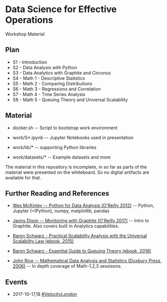 # Data Science for Effective Operations

Workshop Material

## Plan

* S1 - Introduction
* S2 - Data Analysis with Python
* S3 - Data Analytics with Graphite and Circonus
* S4 - Math 1 - Descriptive Statistics
* S5 - Math 2 - Comparing Distributions
* S6 - Math 3 - Regressions and Correlation 
* S7 - Math 4 - Time Series Analysis
* S8 - Math 5 - Queuing Theory and Universal Scalability

## Material

* docker.sh -- Script to bootstrap work environment

* work/S*.ipynb -- Jupyter Notebooks used in presentation

* work/lib/* -- supporting Python libraries

* work/datasets/* -- Example datasets and more

The material in this repository is incomplete, in so far as parts of the material were presented on the whiteboard.
So no digital artifacts are available for that.

## Further Reading and References

* [Wes McKinley -- Python for Data Analysis (O'Reilly 2012)](http://shop.oreilly.com/product/0636920023784.do) -- Python, Jupyter (=IPython), numpy, matplotlib, pandas

* [Jaons Dixon -- Monitoring with Graphite (O'Reilly 2017)](http://shop.oreilly.com/product/0636920035794.do) -- Intro to Graphite. Also covers built in Analytics capabilities.

* [Baron Schwarz - Practical Scalability Analysis with the Universal Scalability Law (ebook, 2015)](https://www.vividcortex.com/resources/universal-scalability-law/)

* [Baron Schwarz - Essential Guide to Queuing Theory (ebook, 2016)](https://www.vividcortex.com/resources/queueing-theory)

* [John Rice -- Mathematical Data Analysis and Statistics (Duxbury Press, 2006)](https://www.amazon.com/Mathematical-Statistics-Analysis-Available-Enhanced/dp/0534399428) -- In depth coverage of Math-1,2,3 sessisons.

## Events

* 2017-10-17,18 [#VelocityLondon](https://conferences.oreilly.com/velocity/vl-eu/public/schedule/speaker/205186)
